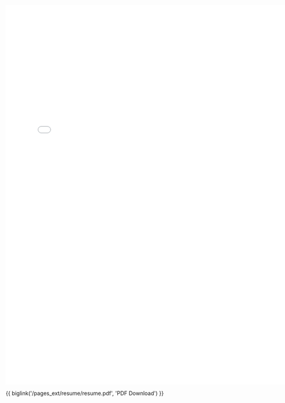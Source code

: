 <iframe src='/pages_ext/resume/' style="border: 0; width:768; height:993px;"></iframe>


{{ biglink('/pages_ext/resume/resume.pdf', 'PDF Download') }}
